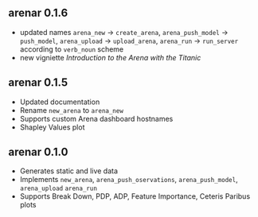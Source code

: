 arenar 0.1.6
----------------------------------------------------------------
* updated names `arena_new` -> `create_arena`,  `arena_push_model` -> `push_model`, `arena_upload` -> `upload_arena`, `arena_run` -> `run_server` according to `verb_noun` scheme
* new vigniette *Introduction to the Arena with the Titanic*

arenar 0.1.5
----------------------------------------------------------------
* Updated documentation
* Rename `new_arena` to `arena_new`
* Supports custom Arena dashboard hostnames
* Shapley Values plot

arenar 0.1.0
----------------------------------------------------------------
* Generates static and live data
* Implements `new_arena`, `arena_push_oservations`, `arena_push_model`, `arena_upload` `arena_run`
* Supports Break Down, PDP, ADP, Feature Importance, Ceteris Paribus plots
